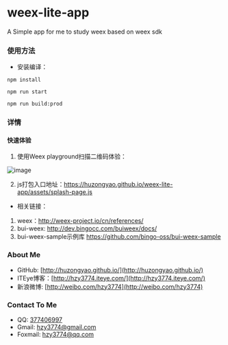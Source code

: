 # weex-lite-app
A Simple app for me to study weex based on weex sdk

### 使用方法
* 安装编译：
``` shell
npm install

npm run start

npm run build:prod
```

### 详情
#### 快速体验
1. 使用Weex playground扫描二维码体验：

![image](https://raw.githubusercontent.com/hzy3774/weex-lite-app/master/misc/qr_splash_page.png)

2. js打包入口地址：https://huzongyao.github.io/weex-lite-app/assets/splash-page.js


* 相关链接：
 1. weex：http://weex-project.io/cn/references/
 2. bui-weex: http://dev.bingocc.com/buiweex/docs/
 3. bui-weex-sample示例库 https://github.com/bingo-oss/bui-weex-sample

### About Me
 * GitHub: [http://huzongyao.github.io/](http://huzongyao.github.io/)
 * ITEye博客：[http://hzy3774.iteye.com/](http://hzy3774.iteye.com/)
 * 新浪微博: [http://weibo.com/hzy3774](http://weibo.com/hzy3774)

### Contact To Me
 * QQ: [377406997](http://wpa.qq.com/msgrd?v=3&uin=377406997&site=qq&menu=yes)
 * Gmail: [hzy3774@gmail.com](mailto:hzy3774@gmail.com)
 * Foxmail: [hzy3774@qq.com](mailto:hzy3774@qq.com)
